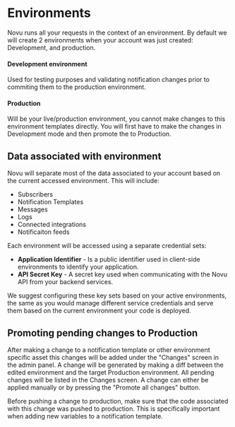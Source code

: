 # Environments

Novu runs all your requests in the context of an environment. By default we will create 2 environments when your account was just created: Development, and production.

#### Development environment
Used for testing purposes and validating notification changes prior to commiting them to the production environment. 

#### Production
Will be your live/production environment, you cannot make changes to this environment templates directly. You will first have to make the changes in Development mode and then promote the to Production.

## Data associated with environment
Novu will separate most of the data associated to your account based on the current accessed environment. This will include:

- Subscribers
- Notification Templates
- Messages
- Logs
- Connected integrations
- Notificaiton feeds

Each environment will be accessed using a separate credential sets: 
- **Application Identifier** - Is a public identifier used in client-side environments to identify your application.
- **API Secret Key** - A secret key used when communicating with the Novu API from your backend services.

We suggest configuring these key sets based on your active environments, the same as you would manage different service credentials and serve them based on the current environment your code is deployed.


## Promoting pending changes to Production
After making a change to a notification template or other environment specific asset this changes will be added under the "Changes" screen in the admin panel. 
A change will be generated by making a diff between the edited environment and the target Production environment. All pending changes will be listed in the Changes screen. A change can either be applied manually or by pressing the "Promote all changes" button.

Before pushing a change to production, make sure that the code associated with this change was pushed to production. This is specifically important when adding new variables to a notification template. 
